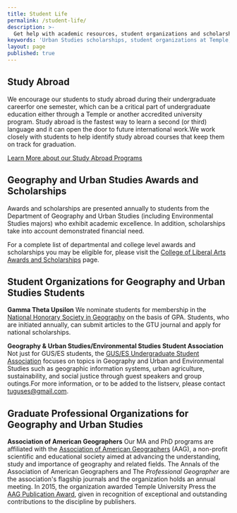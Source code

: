 ```yaml
---
title: Student Life
permalink: /student-life/
description: >-
  Get help with academic resources, student organizations and scholarships for Geography and Urban Studies students at Temple University.
keywords: 'Urban Studies scholarships, student organizations at Temple, Association of American Geographers, Urban Affairs Association'
layout: page
published: true
---
```

## Study Abroad
We encourage our students to study abroad during their undergraduate careerfor one semester, which can be a critical part of undergraduate education either through a Temple or another accredited university program. Study abroad is the fastest way to learn a second (or third) language and it can open the door to future international work.We work closely with students to help identify study abroad courses that keep them on track for graduation.

[Learn More about our Study Abroad Programs]()

## Geography and Urban Studies Awards and Scholarships
Awards and scholarships are presented annually to students from the Department of Geography and Urban Studies (including Environmental Studies majors) who exhibit academic excellence. In addition, scholarships take into account demonstrated financial need.

For a complete list of departmental and college level awards and scholarships you may be eligible for, please visit the [College of Liberal Arts Awards and Scholarships](https://liberalarts.temple.edu/about-us/resources/awards-and-scholarships?field_awards_department_nid=4591&field_awards_academics_class_value=All) page. 

## Student Organizations for Geography and Urban Studies Students
**Gamma Theta Upsilon**
We nominate students for membership in the [National Honorary Society in Geography](http://gammathetaupsilon.org/) on the basis of GPA. Students, who are initiated annually, can submit articles to the GTU journal and apply for national scholarships.

**Geography & Urban Studies/Environmental Studies Student Association**
Not just for GUS/ES students, the [GUS/ES Undergraduate Student Association](https://sustainability.temple.edu/get-involved/students-get-involved-page/geography-urban-studies-environmental-studies-student) focuses on topics in Geography and Urban and Environmental Studies such as geographic information systems, urban agriculture, sustainability, and social justice through guest speakers and group outings.For more information, or to be added to the listserv, please contact [tuguses@gmail.com](mailto:tuguses@gmail.com).

## Graduate Professional Organizations for Geography and Urban Studies
**Association of American Geographers**
Our MA and PhD programs are affiliated with the [Association of American Geographers](http://www.aag.org/) (AAG), a non-profit scientific and educational society aimed at advancing the understanding, study and importance of geography and related fields. The Annals of the Association of American Geographers and The _Professional Geographer_ are the association's flagship journals and the organization holds an annual meeting. In 2015, the organization awarded Temple University Press the [AAG Publication Award](https://news.temple.edu/news/2015-12-08/awards-temple-university-press), given in recognition of exceptional and outstanding contributions to the discipline by publishers.
